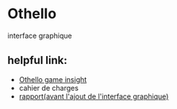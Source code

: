 # Othello
interface graphique
<h2> helpful link: </h2>
<nav><ul>
<li><a href="https://en.wikipedia.org/wiki/Reversi">Othello game insight</a></li>
<li><a>cahier de charges</a></li>
<li><a href="https://github.com/med-zr/Othello/blob/master/RAPPORT_PROJET_C_ZAHAR_MOHAMED.pdf">rapport(avant l'ajout de l'interface graphique)</a></li>
</ul></nav>

